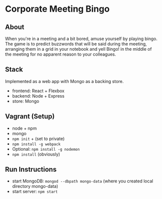 # Corporate Meeting Bingo

## About

When you're in a meeting and a bit bored, amuse yourself by playing bingo. The game is to predict buzzwords that will be said during the meeting, arranging them in a grid in your notebook and yell Bingo! in the middle of the meeting for no apparent reason to your colleagues.

## Stack

Implemented as a web app with Mongo as a backing store.

- frontend: React + Flexbox
- backend: Node + Express
- store: Mongo

## Vagrant (Setup)

- node + npm
- mongo
- `npm init` + (set to private)
- `npm install -g webpack`
- Optional: `npm install -g nodemon`
- `npm install` (obviously)

## Run Instructions

- start MongoDB: `mongod --dbpath mongo-data` (where you created local directory mongo-data)
- start server: `npm start`


